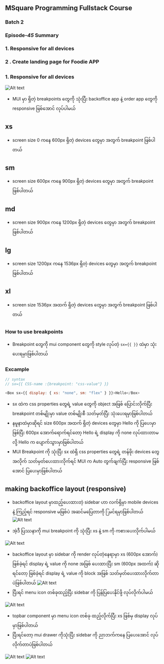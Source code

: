 ## MSquare Programming Fullstack Course

### Batch 2

### Episode-_45_ Summary

### 1. Responsive for all devices

### 2 . Create landing page for Foodie APP

##

### 1. Responsive for all devices

![Alt text](image-28.png)

- MUI မှာ ရှိတဲ့ breakpoints တွေကို သုံးပြီး backoffice app နဲ့ order app တွေကို responsive ဖြစ်အောင် လုပ်ပါမယ်

## xs

- screen size 0 ကနေ 600px ရှိတဲ့ devices တွေမှာ အတွက် breakpoint ဖြစ်ပါတယ်

## sm

- screen size 600px ကနေ 900px ရှိတဲ့ devices တွေမှာ အတွက် breakpoint ဖြစ်ပါတယ်

## md

- screen size 900px ကနေ 1200px ရှိတဲ့ devices တွေမှာ အတွက် breakpoint ဖြစ်ပါတယ်

## lg

- screen size 1200px ကနေ 1536px ရှိတဲ့ devices တွေမှာ အတွက် breakpoint ဖြစ်ပါတယ်

## xl

- screen size 1536px အထက် ရှိတဲ့ devices တွေမှာ အတွက် breakpoint ဖြစ်ပါတယ်

##

### How to use breakpoints

- Breakpoint တွေကို mui component တွေကို style လုပ်တဲ့ `sx={{ }}` ထဲမှာ သုံးပေးရမှာဖြစ်ပါတယ်

### Excample

```js
// syntax
// sx={{ CSS-name :{breakpoint: "css-value"} }}

<Box sx={{ display: { xs: "none", sm: "flex" } }}>Hello</Box>
```

- sx ထဲက css properties တွေရဲ့ value တွေကို object အဖြစ် ပြောင်းလိုက်ပြီး breakpoint တစ်မျိုးမှာ value တစ်မျိုးစီ သတ်မှတ်ပြီး သုံးပေးရမှာဖြစ်ပါတယ်
- နမူနာထဲမှာဆိုရင် size 600px အထက် ရှိတဲ့ devices တွေမှာ Hello ကို ပြပေးမှာဖြစ်ပြီး 600px အောက်ရောက်ရင်တော့ Hello ရဲ့ display ကို none လုပ်ထားတာမလို့ Hello က ပျောက်သွားမှာဖြစ်ပါတယ်
- MUI Breakpoint ကို သုံးပြီး sx ထဲရှိ css properties တွေရဲ့ တန်ဖိုး devices တွေ အလိုက် သတ်မှတ်ပေးထားလိုက်ရင် MUI က Auto တွက်ချက်ပြီး responsive ဖြစ်အောင် ပြပေးမှာဖြစ်ပါတယ်

## making backoffice layout (responsive)

- backoffice layout မှာထည့်ပေးထားတဲ့ sidebar ဟာ လက်ရှိမှာ mobile devices နဲ့ ကြည့်ရင် responsive မဖြစ်ပဲ အဆင်မပြေတာကို ြမင်ရမှာဖြစ်ပါတယ်
  ![Alt text](image-30.png)

- အဲ့ဒီ ပြဿနာကို mui breakpoint ကို သုံးပြီး xs နဲ့ sm ကို ကစားပေးလိုက်ပါမယ်

![Alt text](image-31.png)

- backoffice layout မှာ sidebar ကို render လုပ်တဲ့နေရာမှာ xs (600px အောက်) ဖြစ်ခဲ့ရင် display ရဲ့ value ကို none အဖြစ် ပေးထားပြီး sm (600px အထက်) ဆိုရင်တော့ ဖြစ်ခဲ့ရင် display ရဲ့ value ကို block အဖြစ် သတ်မှတ်ပေးထားလိုက်တာပဲဖြစ်ပါတယ်
  ![Alt text](image-32.png)
- ပြီးရင် menu icon တစ်ခုထည့်ပြီး sidebar ကို ပြန်ပြပေးနိုင်ဖို့ လုပ်လိုက်ပါမယ်

![Alt text](image-33.png)

- topbar component မှာ menu icon တစ်ခု ထည့်လိုက်ပြီး xs ဖြစ်မှ display လုပ်မှာဖြစ်ပါတယ်
- ပြီးရင်တော့ mui drawer ကိုသုံးပြီး sidebar ကို ညာဘက်ကနေ ပြပေးအောင် လုပ်လိုက်တာပဲဖြစ်ပါတယ်

![Alt text](image-34.png)
![Alt text](image-35.png)
